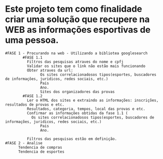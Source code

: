 # Este projeto tem como finalidade criar uma solução que recupere na WEB as informações esportivas de uma pessoa.  
 
    #FASE 1 - Procurando na web - Utilizando a bibliotea googlesearch
            #FASE 1.1
              Filtros das pesquisas atraves do nome e cpfj
              Validar os sites que o link não estão mais funcionando          
              Obter atraves da url:
                    Os sites correlacionadosos tipos(esportes, buscadores de informações, juridicos, redes sociais, etc.)                
                    Pais
                    Ano.
                    Sites dos organizadores das provas 
            #FASE 1.2
              Ler o HTML dos sites e extraindo as informações: inscrições, resultados de provas e etc.
              Resultados, categoria, tempos, local das provas e etc.
              Confirmar as informações obtidas da fase 1.1 (
                Os sites correlacionadosos tipos(esportes, buscadores de informações, juridicos, redes sociais, etc.)                
                    Pais
                    Ano.
              
              Filtros das pesquisas estão em definição.
    #FASE 2 - Analise
          Tendencia de compras
          Tendencia de esportes
